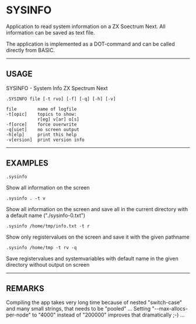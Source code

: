 # SYSINFO

Application to read system information on a ZX Soectrum Next. All information can be saved as text file.

The application is implemented as a DOT-command and can be called directly from BASIC.

---

## USAGE

SYSINFO - System Info ZX Spectrum Next

    .SYSINFO file [-t rvo] [-f] [-q] [-h] [-v] 

    file        name of logfile
    -t[opic]    topics to show:
                r[eg] v[ar] o[s]
    -f[orce]    force overwrite
    -q[uiet]    no screen output
    -h[elp]     print this help
    -v[ersion]  print version info

---

## EXAMPLES

    .sysinfo

Show all information on the screen

    .sysinfo . -t v

Show all information on the screen and save all in the current directory with a default name ("./sysinfo-0.txt")

    .sysinfo /home/tmp/info.txt -t r

Show only registervalues on the screen and save it with the given pathname

    .sysinfo /home/tmp -t rv -q

Save registervalues and systemvariables with default name in the given directory without output on screen

---
## REMARKS

Compiling the app takes very long time because of nested "switch-case" and many small strings, that needs to be "pooled" ...
Setting "--max-allocs-per-node" to "4000" instead of "200000" improves that dramatically ;-) ...
